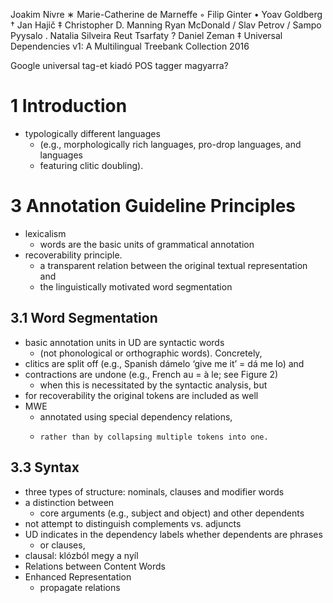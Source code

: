 Joakim Nivre ∗ Marie-Catherine de Marneffe ◦ Filip Ginter • Yoav Goldberg †
    Jan Hajič ‡ Christopher D. Manning  Ryan McDonald / Slav Petrov / Sampo
    Pyysalo . Natalia Silveira  Reut Tsarfaty ? Daniel Zeman ‡
Universal Dependencies v1: A Multilingual Treebank Collection
2016

Google universal tag-et kiadó POS tagger magyarra?

# 1 Introduction

* typologically different languages
  * (e.g., morphologically rich languages, pro-drop languages, and languages
  * featuring clitic doubling).

# 3 Annotation Guideline Principles

* lexicalism
  * words are the basic units of grammatical annotation
* recoverability principle.
  * a transparent relation between the original textual representation and
  * the linguistically motivated word segmentation

## 3.1 Word Segmentation

* basic annotation units in UD are syntactic words
  * (not phonological or orthographic words). Concretely,
* clitics are split off (e.g., Spanish dámelo ‘give me it’ = dá me lo) and
* contractions are undone (e.g., French au = à le; see Figure 2)
  * when this is necessitated by the syntactic analysis, but
* for recoverability the original tokens are included as well
* MWE
  * annotated using special dependency relations,
  *     rather than by collapsing multiple tokens into one.

## 3.3 Syntax

* three types of structure: nominals, clauses and modifier words
* a distinction between
  * core arguments (e.g., subject and object) and other dependents
* not attempt to distinguish complements vs.  adjuncts
* UD indicates in the dependency labels whether dependents are phrases
  * or clauses,
* clausal: klózból megy a nyíl
* Relations between Content Words
* Enhanced Representation
  * propagate relations
